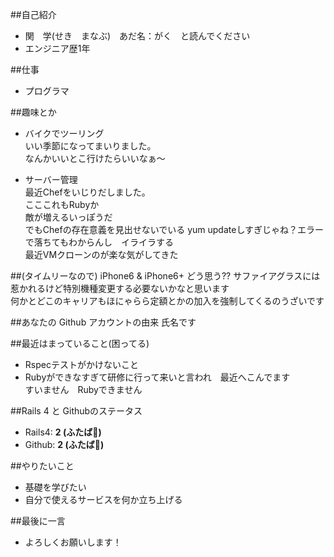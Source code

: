 ﻿##自己紹介

- 関　学(せき　まなぶ)　あだ名：がく　と読んでください
- エンジニア歴1年

##仕事

- プログラマ

##趣味とか
- バイクでツーリング  
いい季節になってまいりました。  
なんかいいとこ行けたらいいなぁ～

- サーバー管理  
最近Chefをいじりだしました。  
こここれもRubyか  
敵が増えるいっぽうだ  
でもChefの存在意義を見出せないでいる
yum updateしすぎじゃね？エラーで落ちてもわからんし　イライラする  
最近VMクローンのが楽な気がしてきた  

##(タイムリーなので) iPhone6 & iPhone6+ どう思う??
サファイアグラスには惹かれるけど特別機種変更する必要ないかなと思います  
何かとどこのキャリアもほにゃらら定額とかの加入を強制してくるのうざいです  

##あなたの Github アカウントの由来
氏名です  

##最近はまっていること(困ってる)
 - Rspecテストがかけないこと  
 - Rubyができなすぎて研修に行って来いと言われ　最近へこんでます  
すいません　Rubyできません

##Rails 4 と Githubのステータス

- Rails4: **2 (ふたば:leaves:)**
- Github: **2 (ふたば:leaves:)**

##やりたいこと

- 基礎を学びたい
- 自分で使えるサービスを何か立ち上げる

##最後に一言

- よろしくお願いします！